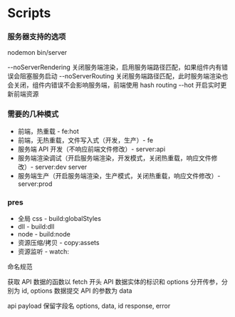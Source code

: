 # Scripts

### 服务器支持的选项
nodemon bin/server

--noServerRendering 关闭服务端渲染，启用服务端路径匹配，如果组件内有错误会阻塞服务启动
--noServerRouting 关闭服务端路径匹配，此时服务端渲染也会关闭，组件内错误不会影响服务端，前端使用 hash routing
--hot 开启实时更新前端资源

### 需要的几种模式
- 前端，热重载 - fe:hot
- 前端，无热重载，文件写入式（开发，生产）- fe
- 服务端 API 开发（不响应前端文件修改）- server:api
- 服务端渲染调试（开启服务端渲染，开发模式，关闭热重载，响应文件修改）- server:dev server
- 服务端生产（开启服务端渲染，生产模式，关闭热重载，响应文件修改）- server:prod

### pres
- 全局 css - build:globalStyles
- dll - build:dll
- node - build:node
- 资源压缩/拷贝 - copy:assets
- 资源监听 - watch:<name>


命名规范

获取 API 数据的函数以 fetch 开头
API 数据实体的标识和 options 分开传参，分别为 id, options
数据提交 API 的参数为 data

api payload 保留字段名
options, data, id
response, error
